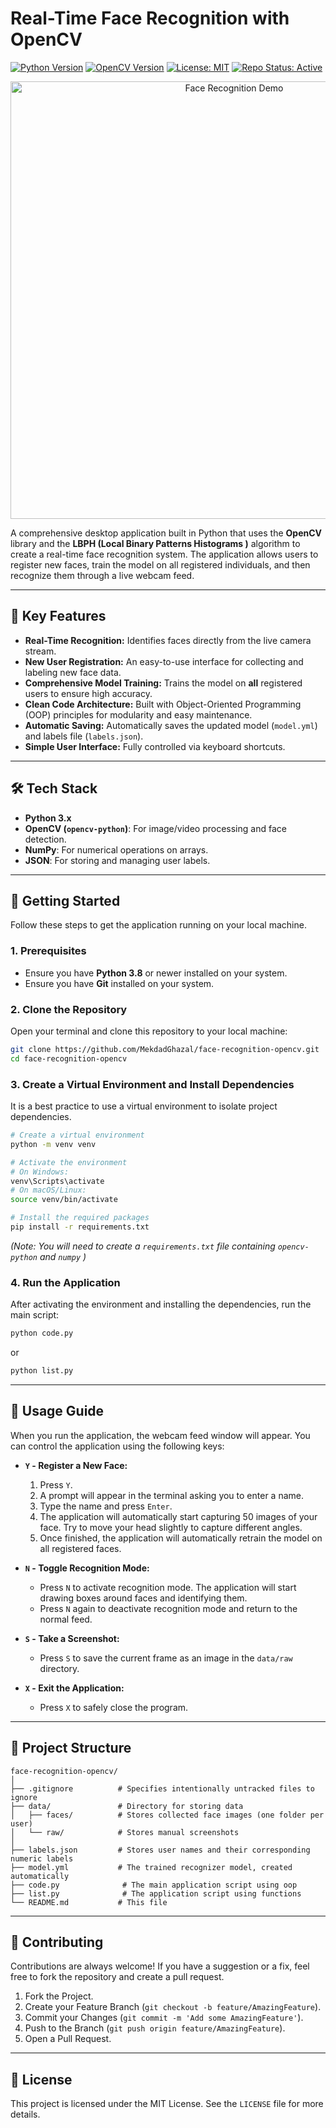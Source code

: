 # Real-Time Face Recognition with OpenCV

[![Python Version][python-badge]][python-link]
[![OpenCV Version][opencv-badge]][opencv-link]
[![License: MIT][license-badge]][license-link]
[![Repo Status: Active][status-badge]][status-link]

<p align="center">
  <img src="https://media0.giphy.com/media/v1.Y2lkPTc5MGI3NjExdGl5ZGdzdTgyZ2pmN2hsd3p3cGNjZm9oaWs0d2ZjNW9zMHdzb29nZiZlcD12MV9pbnRlcm5hbF9naWZfYnlfaWQmY3Q9Zw/bo5IxKUyIoSVrDEPPv/giphy.gif" alt="Face Recognition Demo" width="700"/>
</p>

A comprehensive desktop application built in Python that uses the **OpenCV** library and the **LBPH (Local Binary Patterns Histograms )** algorithm to create a real-time face recognition system. The application allows users to register new faces, train the model on all registered individuals, and then recognize them through a live webcam feed.

---

## 🌟 Key Features

*   **Real-Time Recognition:** Identifies faces directly from the live camera stream.
*   **New User Registration:** An easy-to-use interface for collecting and labeling new face data.
*   **Comprehensive Model Training:** Trains the model on **all** registered users to ensure high accuracy.
*   **Clean Code Architecture:** Built with Object-Oriented Programming (OOP) principles for modularity and easy maintenance.
*   **Automatic Saving:** Automatically saves the updated model (`model.yml`) and labels file (`labels.json`).
*   **Simple User Interface:** Fully controlled via keyboard shortcuts.

---

## 🛠️ Tech Stack

*   **Python 3.x**
*   **OpenCV (`opencv-python`)**: For image/video processing and face detection.
*   **NumPy**: For numerical operations on arrays.
*   **JSON**: For storing and managing user labels.

---

## 🚀 Getting Started

Follow these steps to get the application running on your local machine.

### 1. Prerequisites

*   Ensure you have **Python 3.8** or newer installed on your system.
*   Ensure you have **Git** installed on your system.

### 2. Clone the Repository

Open your terminal and clone this repository to your local machine:
```bash
git clone https://github.com/MekdadGhazal/face-recognition-opencv.git
cd face-recognition-opencv
```

### 3. Create a Virtual Environment and Install Dependencies

It is a best practice to use a virtual environment to isolate project dependencies.

```bash
# Create a virtual environment
python -m venv venv

# Activate the environment
# On Windows:
venv\Scripts\activate
# On macOS/Linux:
source venv/bin/activate

# Install the required packages
pip install -r requirements.txt
```
*(Note: You will need to create a `requirements.txt` file containing `opencv-python` and `numpy` )*

### 4. Run the Application

After activating the environment and installing the dependencies, run the main script:
```bash
python code.py
```
or 
```bash
python list.py
```
---

## 📖 Usage Guide

When you run the application, the webcam feed window will appear. You can control the application using the following keys:

*   **`Y` - Register a New Face:**
    1.  Press `Y`.
    2.  A prompt will appear in the terminal asking you to enter a name.
    3.  Type the name and press `Enter`.
    4.  The application will automatically start capturing 50 images of your face. Try to move your head slightly to capture different angles.
    5.  Once finished, the application will automatically retrain the model on all registered faces.

*   **`N` - Toggle Recognition Mode:**
    *   Press `N` to activate recognition mode. The application will start drawing boxes around faces and identifying them.
    *   Press `N` again to deactivate recognition mode and return to the normal feed.

*   **`S` - Take a Screenshot:**
    *   Press `S` to save the current frame as an image in the `data/raw` directory.

*   **`X` - Exit the Application:**
    *   Press `X` to safely close the program.

---

## 📁 Project Structure

```
face-recognition-opencv/
│
├── .gitignore          # Specifies intentionally untracked files to ignore
├── data/               # Directory for storing data
│   ├── faces/          # Stores collected face images (one folder per user)
│   └── raw/            # Stores manual screenshots
│
├── labels.json         # Stores user names and their corresponding numeric labels
├── model.yml           # The trained recognizer model, created automatically
├── code.py              # The main application script using oop
├── list.py              # The application script using functions
└── README.md           # This file
```

---

## 🤝 Contributing

Contributions are always welcome! If you have a suggestion or a fix, feel free to fork the repository and create a pull request.

1.  Fork the Project.
2.  Create your Feature Branch (`git checkout -b feature/AmazingFeature`).
3.  Commit your Changes (`git commit -m 'Add some AmazingFeature'`).
4.  Push to the Branch (`git push origin feature/AmazingFeature`).
5.  Open a Pull Request.

---

## 📄 License

This project is licensed under the MIT License. See the `LICENSE` file for more details.

<!-- Badges -->
[python-badge]: https://img.shields.io/badge/Python-3.8%2B-blue.svg
[python-link]: https://www.python.org/
[opencv-badge]: https://img.shields.io/badge/OpenCV-4.x-green.svg
[opencv-link]: https://opencv.org/
[license-badge]: https://img.shields.io/badge/License-MIT-yellow.svg
[license-link]: https://opensource.org/licenses/MIT
[status-badge]: https://img.shields.io/badge/Repo%20Status-Active-brightgreen
[status-link]: #


